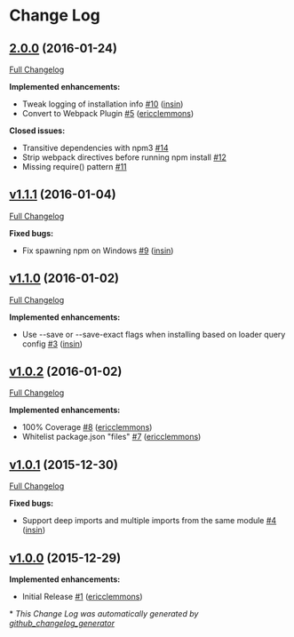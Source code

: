 # Change Log

## [2.0.0](https://github.com/ericclemmons/npm-install-webpack-plugin/tree/2.0.0) (2016-01-24)
[Full Changelog](https://github.com/ericclemmons/npm-install-webpack-plugin/compare/v1.1.1...2.0.0)

**Implemented enhancements:**

- Tweak logging of installation info [\#10](https://github.com/ericclemmons/npm-install-webpack-plugin/pull/10) ([insin](https://github.com/insin))
- Convert to Webpack Plugin [\#5](https://github.com/ericclemmons/npm-install-webpack-plugin/pull/5) ([ericclemmons](https://github.com/ericclemmons))

**Closed issues:**

- Transitive dependencies with npm3 [\#14](https://github.com/ericclemmons/npm-install-webpack-plugin/issues/14)
- Strip webpack directives before running npm install [\#12](https://github.com/ericclemmons/npm-install-webpack-plugin/issues/12)
- Missing require\(\) pattern [\#11](https://github.com/ericclemmons/npm-install-webpack-plugin/issues/11)

## [v1.1.1](https://github.com/ericclemmons/npm-install-webpack-plugin/tree/v1.1.1) (2016-01-04)
[Full Changelog](https://github.com/ericclemmons/npm-install-webpack-plugin/compare/v1.1.0...v1.1.1)

**Fixed bugs:**

- Fix spawning npm on Windows [\#9](https://github.com/ericclemmons/npm-install-webpack-plugin/pull/9) ([insin](https://github.com/insin))

## [v1.1.0](https://github.com/ericclemmons/npm-install-webpack-plugin/tree/v1.1.0) (2016-01-02)
[Full Changelog](https://github.com/ericclemmons/npm-install-webpack-plugin/compare/v1.0.2...v1.1.0)

**Implemented enhancements:**

- Use --save or --save-exact flags when installing based on loader query config [\#3](https://github.com/ericclemmons/npm-install-webpack-plugin/pull/3) ([insin](https://github.com/insin))

## [v1.0.2](https://github.com/ericclemmons/npm-install-webpack-plugin/tree/v1.0.2) (2016-01-02)
[Full Changelog](https://github.com/ericclemmons/npm-install-webpack-plugin/compare/v1.0.1...v1.0.2)

**Implemented enhancements:**

- 100% Coverage [\#8](https://github.com/ericclemmons/npm-install-webpack-plugin/pull/8) ([ericclemmons](https://github.com/ericclemmons))
- Whitelist package.json "files" [\#7](https://github.com/ericclemmons/npm-install-webpack-plugin/pull/7) ([ericclemmons](https://github.com/ericclemmons))

## [v1.0.1](https://github.com/ericclemmons/npm-install-webpack-plugin/tree/v1.0.1) (2015-12-30)
[Full Changelog](https://github.com/ericclemmons/npm-install-webpack-plugin/compare/v1.0.0...v1.0.1)

**Fixed bugs:**

- Support deep imports and multiple imports from the same module [\#4](https://github.com/ericclemmons/npm-install-webpack-plugin/pull/4) ([insin](https://github.com/insin))

## [v1.0.0](https://github.com/ericclemmons/npm-install-webpack-plugin/tree/v1.0.0) (2015-12-29)
**Implemented enhancements:**

- Initial Release [\#1](https://github.com/ericclemmons/npm-install-webpack-plugin/pull/1) ([ericclemmons](https://github.com/ericclemmons))



\* *This Change Log was automatically generated by [github_changelog_generator](https://github.com/skywinder/Github-Changelog-Generator)*